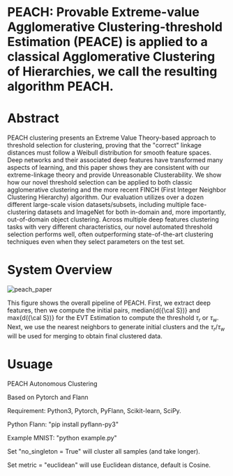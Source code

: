 # PEACH: Provable Extreme-value Agglomerative Clustering-threshold Estimation (PEACE) is applied to a classical Agglomerative Clustering of Hierarchies, we call the resulting algorithm PEACH.


# Abstract
PEACH clustering presents an Extreme Value Theory-based approach to threshold selection for clustering, proving that the "correct" linkage distances must follow a Weibull distribution for smooth feature spaces. Deep networks and their associated deep features have transformed many aspects of learning, and this paper shows they are consistent with our extreme-linkage theory and provide Unreasonable Clusterability.
We show how our novel threshold selection can be applied to both classic agglomerative clustering and the more recent FINCH (First Integer Neighbor Clustering Hierarchy) algorithm. Our evaluation utilizes over a dozen different large-scale vision datasets/subsets, including multiple face-clustering datasets and ImageNet for both in-domain and, more importantly, out-of-domain object clustering. Across  multiple deep features clustering tasks with very different characteristics, our novel automated threshold selection performs well, often outperforming state-of-the-art clustering techniques even when they select parameters on the test set.


# System Overview

![peach_paper](https://user-images.githubusercontent.com/20711687/206747297-171a1e57-c69b-49f2-8618-8bafc1f562df.jpg)

This figure shows the overall pipeline of PEACH. First, we extract deep features, then we compute the initial pairs, median\{d({\cal S})\} and max\{d({\cal S})\} for the EVT Estimation to compute the threshold $\tau_r$ or $\tau_w$. Next, we use the nearest neighbors to generate initial clusters and the $\tau_r$/$\tau_w$ will be used for merging to obtain final clustered data.


# Usuage
PEACH Autonomous Clustering

Based on Pytorch and Flann

Requirement: Python3, Pytorch, PyFlann, Scikit-learn, SciPy.

Python Flann: "pip install pyflann-py3"

Example MNIST: "python example.py" 

Set "no_singleton = True" will cluster all samples (and take longer).

Set metric = "euclidean" will use Euclidean distance, default is Cosine.

